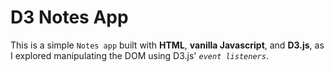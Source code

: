 # D3 Notes App
This is a simple `Notes app` built with **HTML**, **vanilla Javascript**, and **D3.js**, as I explored manipulating the DOM using D3.js' _`event listeners`_.
